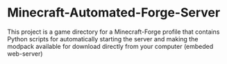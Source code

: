 # Minecraft-Automated-Forge-Server
This project is a game directory for a Minecraft-Forge profile that contains Python scripts for automatically starting the server and making the modpack available for download directly from your computer (embeded web-server)
